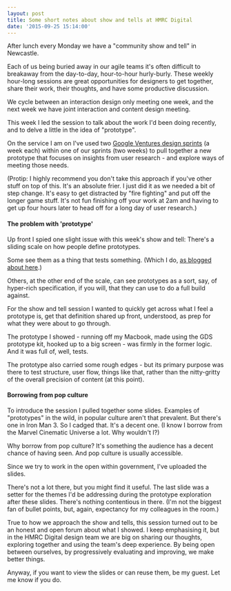 ```yaml
---
layout: post
title: Some short notes about show and tells at HMRC Digital
date: '2015-09-25 15:14:00'
---
```


After lunch every Monday we have a "community show and tell" in Newcastle.

Each of us being buried away in our agile teams it's often difficult to breakaway from the day-to-day, hour-to-hour hurly-burly. These weekly hour-long sessions are great opportunities for designers to get together, share their work, their thoughts, and have some productive discussion.

We cycle between an interaction design only meeting one week, and the next week we have joint interaction and content design meeting.

This week I led the session to talk about the work I'd been doing recently, and to delve a little in the idea of "prototype".

On the service I am on I've used two [Google Ventures design sprints](http://www.gv.com/sprint/) (a week each) within one of our sprints (two weeks) to pull together a new prototype that focuses on insights from user research - and explore ways of meeting those needs.

(Protip: I highly recommend you don't take this approach if you've other stuff on top of this. It's an absolute frier. I just did it as we needed a bit of step change. It's easy to get distracted by "fire fighting" and put off the longer game stuff. It's not fun finishing off your work at 2am and having to get up four hours later to head off for a long day of user research.)

#### The problem with 'prototype'
Up front I spied one slight issue with this week's show and tell: There's a sliding scale on how people define prototypes.

Some see them as a thing that tests something. (Which I do, [as blogged about here](/a-short-note-about-prototyping).)

Others, at the other end of the scale, can see prototypes as a sort, say, of hyper-rich specification, if you will, that they can use to do a full build against.

For the show and tell session I wanted to quickly get across what I feel a prototype is, get that definition shared up front, understood, as prep for what they were about to go through.

The prototype I showed - running off my Macbook, made using the GDS prototype kit, hooked up to a big screen - was firmly in the former logic. And it was full of, well, tests.

The prototype also carried some rough edges - but its primary purpose was there to test structure, user flow, things like that, rather than the nitty-gritty of the overall precision of content (at this point).

#### Borrowing from pop culture
To introduce the session I pulled together some slides. Examples of "prototypes" in the wild, in popular culture aren't that prevalent. But there's one in Iron Man 3. So I cadged that. It's a decent one. (I know I borrow from the Marvel Cinematic Universe a lot. Why wouldn't I?)

Why borrow from pop culture? It's something the audience has a decent chance of having seen. And pop culture is usually accessible.

Since we try to work in the open within government, I've uploaded the slides.

There's not a lot there, but you might find it useful. The last slide was a setter for the themes I'd be addressing during the prototype exploration after these slides. There's nothing contentious in there. (I'm not the biggest fan of bullet points, but, again, expectancy for my colleagues in the room.)

True to how we approach the show and tells, this session turned out to be an honest and open forum about what I showed. I keep emphasising it, but in the HMRC Digital design team we are big on sharing our thoughts, exploring together and using the team's deep experience. By being open between ourselves, by progressively evaluating and improving, we make better things.

Anyway, if you want to view the slides or can reuse them, be my guest. Let me know if you do.

<script async class="speakerdeck-embed" data-id="14cf2a93fcda4f3a9a3fb5c62f99cd3d" data-ratio="1.33333333333333" src="//speakerdeck.com/assets/embed.js"></script>
